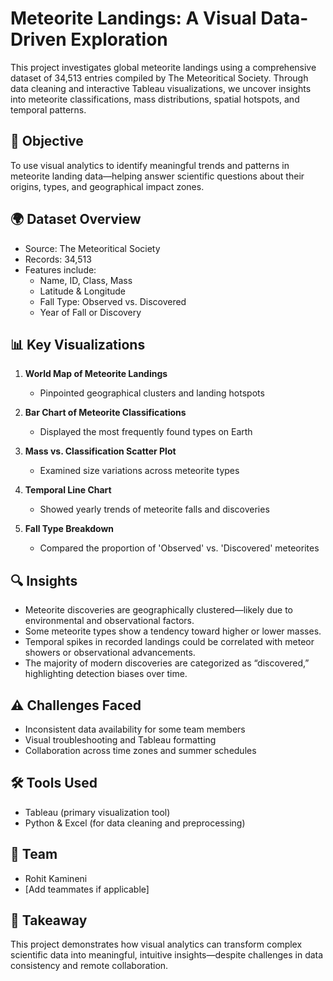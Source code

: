 # Meteorite Landings: A Visual Data-Driven Exploration

This project investigates global meteorite landings using a comprehensive dataset of 34,513 entries compiled by The Meteoritical Society. Through data cleaning and interactive Tableau visualizations, we uncover insights into meteorite classifications, mass distributions, spatial hotspots, and temporal patterns.

## 🧠 Objective
To use visual analytics to identify meaningful trends and patterns in meteorite landing data—helping answer scientific questions about their origins, types, and geographical impact zones.

## 🌍 Dataset Overview
- Source: The Meteoritical Society
- Records: 34,513
- Features include:
  - Name, ID, Class, Mass
  - Latitude & Longitude
  - Fall Type: Observed vs. Discovered
  - Year of Fall or Discovery

## 📊 Key Visualizations

1. **World Map of Meteorite Landings**  
   - Pinpointed geographical clusters and landing hotspots

2. **Bar Chart of Meteorite Classifications**  
   - Displayed the most frequently found types on Earth

3. **Mass vs. Classification Scatter Plot**  
   - Examined size variations across meteorite types

4. **Temporal Line Chart**  
   - Showed yearly trends of meteorite falls and discoveries

5. **Fall Type Breakdown**  
   - Compared the proportion of 'Observed' vs. 'Discovered' meteorites

## 🔍 Insights
- Meteorite discoveries are geographically clustered—likely due to environmental and observational factors.
- Some meteorite types show a tendency toward higher or lower masses.
- Temporal spikes in recorded landings could be correlated with meteor showers or observational advancements.
- The majority of modern discoveries are categorized as “discovered,” highlighting detection biases over time.

## ⚠️ Challenges Faced
- Inconsistent data availability for some team members
- Visual troubleshooting and Tableau formatting
- Collaboration across time zones and summer schedules

## 🛠️ Tools Used
- Tableau (primary visualization tool)
- Python & Excel (for data cleaning and preprocessing)

## 👥 Team
- Rohit Kamineni  
- [Add teammates if applicable]

## 📌 Takeaway
This project demonstrates how visual analytics can transform complex scientific data into meaningful, intuitive insights—despite challenges in data consistency and remote collaboration.

